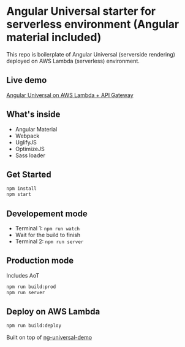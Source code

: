 # Angular Universal starter for serverless environment (Angular material included)
This repo is boilerplate of Angular Universal (serverside rendering) deployed on AWS Lambda (serverless) environment.

## Live demo
[Angular Universal on AWS Lambda + API Gateway](https://www.angular-universal-serverless.maciejtreder.com)

## What's inside
* Angular Material
* Webpack
* UglifyJS
* OptimizeJS
* Sass loader


## Get Started
```sh
npm install
npm start
```
## Developement mode
* Terminal 1: ```npm run watch```
* Wait for the build to finish
* Terminal 2: ```npm run server```

## Production mode
Includes AoT
```sh
npm run build:prod
npm run server
```

## Deploy on AWS Lambda
```sh
npm run build:deploy
```

Built on top of [ng-universal-demo](https://github.com/FrozenPandaz/ng-universal-demo)
